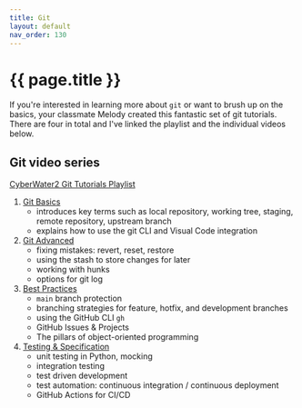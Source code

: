```yaml
---
title: Git
layout: default
nav_order: 130
---
```


# {{ page.title }}

If you're interested in learning more about `git` or want to brush up on the
basics, your classmate Melody created this fantastic set of git tutorials. There
are four in total and I've linked the playlist and the individual videos below.

## Git video series

[CyberWater2 Git Tutorials Playlist](https://www.youtube.com/playlist?list=PLgGVQrJZIBqbjZrjclTVAHSzwDWFpiHK5)

1. [Git Basics](https://youtu.be/bz8b50VFsFI)
    - introduces key terms such as local repository, working tree, staging,
      remote repository, upstream branch
    - explains how to use the git CLI and Visual Code integration
2. [Git Advanced](https://youtu.be/w4oebP-rX9o)
    - fixing mistakes: revert, reset, restore
    - using the stash to store changes for later
    - working with hunks
    - options for git log
3. [Best Practices](https://youtu.be/LYhMLhlcwFQ)
    - `main` branch protection
    - branching strategies for feature, hotfix, and development branches
    - using the GitHub CLI `gh`
    - GitHub Issues & Projects
    - The pillars of object-oriented programming
4. [Testing & Specification](https://youtu.be/LVCMn5nxlF8)
    - unit testing in Python, mocking
    - integration testing
    - test driven development
    - test automation: continuous integration / continuous deployment
    - GitHub Actions for CI/CD

